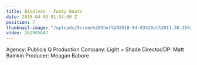```yaml
---
title: Bisolvon - Footy Boots
date: 2018-04-03 01:34:00 Z
position: 7
thumbnail-image: "/uploads/Screen%20Shot%202018-04-03%20at%2011.30.25%20am.png"
video: 262905647
---
```


Agency: Publicis Q
Production Company: Light + Shade
Director/DP: Matt Bamkin
Producer: Meagan Babore